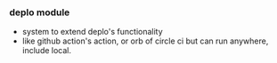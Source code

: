 ### deplo module
- system to extend deplo's functionality
- like github action's action, or orb of circle ci but can run anywhere, include local.

